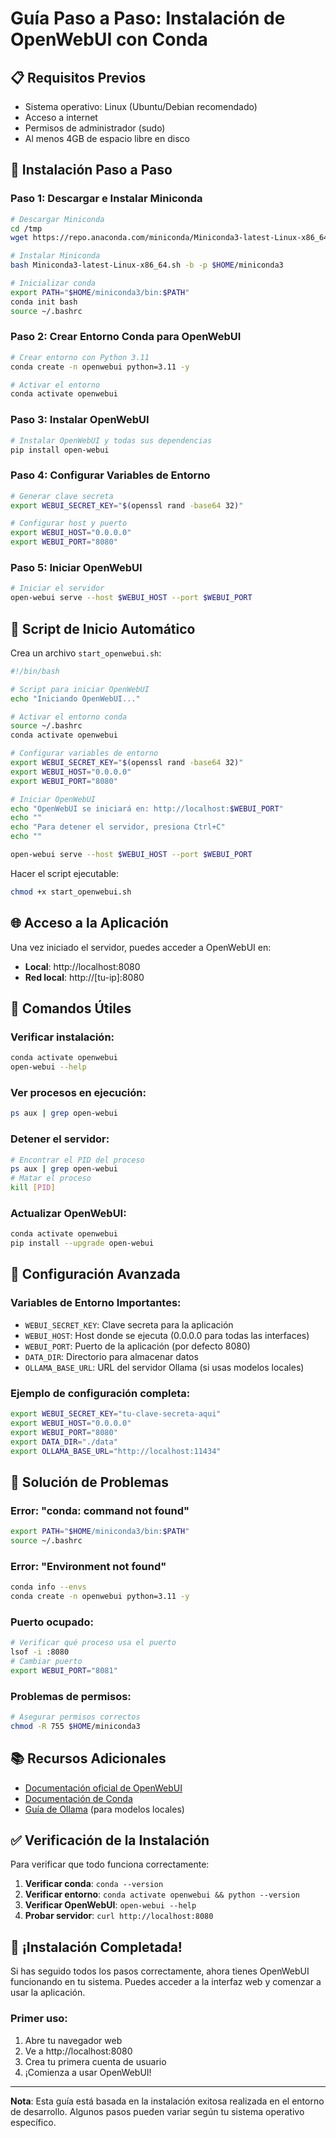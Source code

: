 # Guía Paso a Paso: Instalación de OpenWebUI con Conda

## 📋 Requisitos Previos

- Sistema operativo: Linux (Ubuntu/Debian recomendado)
- Acceso a internet
- Permisos de administrador (sudo)
- Al menos 4GB de espacio libre en disco

## 🚀 Instalación Paso a Paso

### Paso 1: Descargar e Instalar Miniconda

```bash
# Descargar Miniconda
cd /tmp
wget https://repo.anaconda.com/miniconda/Miniconda3-latest-Linux-x86_64.sh

# Instalar Miniconda
bash Miniconda3-latest-Linux-x86_64.sh -b -p $HOME/miniconda3

# Inicializar conda
export PATH="$HOME/miniconda3/bin:$PATH"
conda init bash
source ~/.bashrc
```

### Paso 2: Crear Entorno Conda para OpenWebUI

```bash
# Crear entorno con Python 3.11
conda create -n openwebui python=3.11 -y

# Activar el entorno
conda activate openwebui
```

### Paso 3: Instalar OpenWebUI

```bash
# Instalar OpenWebUI y todas sus dependencias
pip install open-webui
```

### Paso 4: Configurar Variables de Entorno

```bash
# Generar clave secreta
export WEBUI_SECRET_KEY="$(openssl rand -base64 32)"

# Configurar host y puerto
export WEBUI_HOST="0.0.0.0"
export WEBUI_PORT="8080"
```

### Paso 5: Iniciar OpenWebUI

```bash
# Iniciar el servidor
open-webui serve --host $WEBUI_HOST --port $WEBUI_PORT
```

## 🔧 Script de Inicio Automático

Crea un archivo `start_openwebui.sh`:

```bash
#!/bin/bash

# Script para iniciar OpenWebUI
echo "Iniciando OpenWebUI..."

# Activar el entorno conda
source ~/.bashrc
conda activate openwebui

# Configurar variables de entorno
export WEBUI_SECRET_KEY="$(openssl rand -base64 32)"
export WEBUI_HOST="0.0.0.0"
export WEBUI_PORT="8080"

# Iniciar OpenWebUI
echo "OpenWebUI se iniciará en: http://localhost:$WEBUI_PORT"
echo ""
echo "Para detener el servidor, presiona Ctrl+C"
echo ""

open-webui serve --host $WEBUI_HOST --port $WEBUI_PORT
```

Hacer el script ejecutable:
```bash
chmod +x start_openwebui.sh
```

## 🌐 Acceso a la Aplicación

Una vez iniciado el servidor, puedes acceder a OpenWebUI en:

- **Local**: http://localhost:8080
- **Red local**: http://[tu-ip]:8080

## 📝 Comandos Útiles

### Verificar instalación:
```bash
conda activate openwebui
open-webui --help
```

### Ver procesos en ejecución:
```bash
ps aux | grep open-webui
```

### Detener el servidor:
```bash
# Encontrar el PID del proceso
ps aux | grep open-webui
# Matar el proceso
kill [PID]
```

### Actualizar OpenWebUI:
```bash
conda activate openwebui
pip install --upgrade open-webui
```

## 🔧 Configuración Avanzada

### Variables de Entorno Importantes:

- `WEBUI_SECRET_KEY`: Clave secreta para la aplicación
- `WEBUI_HOST`: Host donde se ejecuta (0.0.0.0 para todas las interfaces)
- `WEBUI_PORT`: Puerto de la aplicación (por defecto 8080)
- `DATA_DIR`: Directorio para almacenar datos
- `OLLAMA_BASE_URL`: URL del servidor Ollama (si usas modelos locales)

### Ejemplo de configuración completa:
```bash
export WEBUI_SECRET_KEY="tu-clave-secreta-aqui"
export WEBUI_HOST="0.0.0.0"
export WEBUI_PORT="8080"
export DATA_DIR="./data"
export OLLAMA_BASE_URL="http://localhost:11434"
```

## 🐛 Solución de Problemas

### Error: "conda: command not found"
```bash
export PATH="$HOME/miniconda3/bin:$PATH"
source ~/.bashrc
```

### Error: "Environment not found"
```bash
conda info --envs
conda create -n openwebui python=3.11 -y
```

### Puerto ocupado:
```bash
# Verificar qué proceso usa el puerto
lsof -i :8080
# Cambiar puerto
export WEBUI_PORT="8081"
```

### Problemas de permisos:
```bash
# Asegurar permisos correctos
chmod -R 755 $HOME/miniconda3
```

## 📚 Recursos Adicionales

- [Documentación oficial de OpenWebUI](https://github.com/open-webui/open-webui)
- [Documentación de Conda](https://docs.conda.io/)
- [Guía de Ollama](https://ollama.ai/) (para modelos locales)

## ✅ Verificación de la Instalación

Para verificar que todo funciona correctamente:

1. **Verificar conda**: `conda --version`
2. **Verificar entorno**: `conda activate openwebui && python --version`
3. **Verificar OpenWebUI**: `open-webui --help`
4. **Probar servidor**: `curl http://localhost:8080`

## 🎉 ¡Instalación Completada!

Si has seguido todos los pasos correctamente, ahora tienes OpenWebUI funcionando en tu sistema. Puedes acceder a la interfaz web y comenzar a usar la aplicación.

### Primer uso:
1. Abre tu navegador web
2. Ve a http://localhost:8080
3. Crea tu primera cuenta de usuario
4. ¡Comienza a usar OpenWebUI!

---

**Nota**: Esta guía está basada en la instalación exitosa realizada en el entorno de desarrollo. Algunos pasos pueden variar según tu sistema operativo específico.